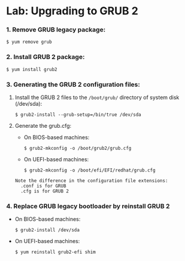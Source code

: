 # Lab: Upgrading to GRUB 2     

### 1. Remove GRUB legacy package:
```
$ yum remove grub
``` 

### 2. Install GRUB 2 package:
```
$ yum install grub2
```

### 3. Generating the GRUB 2 configuration files:
    
1. Install the GRUB 2 files to the ``/boot/grub/`` directory of system disk (/dev/sda):
    ```
    $ grub2-install --grub-setup=/bin/true /dev/sda
    ```  

2. Generate the grub.cfg: 
   - On BIOS-based machines:
        ```
        $ grub2-mkconfig -o /boot/grub2/grub.cfg
        ```
    - On UEFI-based machines:
        ```
        $ grub2-mkconfig -o /boot/efi/EFI/redhat/grub.cfg
        ```
    
    ```
    Note the difference in the configuration file extensions:
      .conf is for GRUB
      .cfg is for GRUB 2 
    ```    

### 4. Replace GRUB legacy bootloader by reinstall GRUB 2
   - On BIOS-based machines:
     ```
     $ grub2-install /dev/sda
     ```
   - On UEFI-based machines:
     ```
     $ yum reinstall grub2-efi shim
     ```

